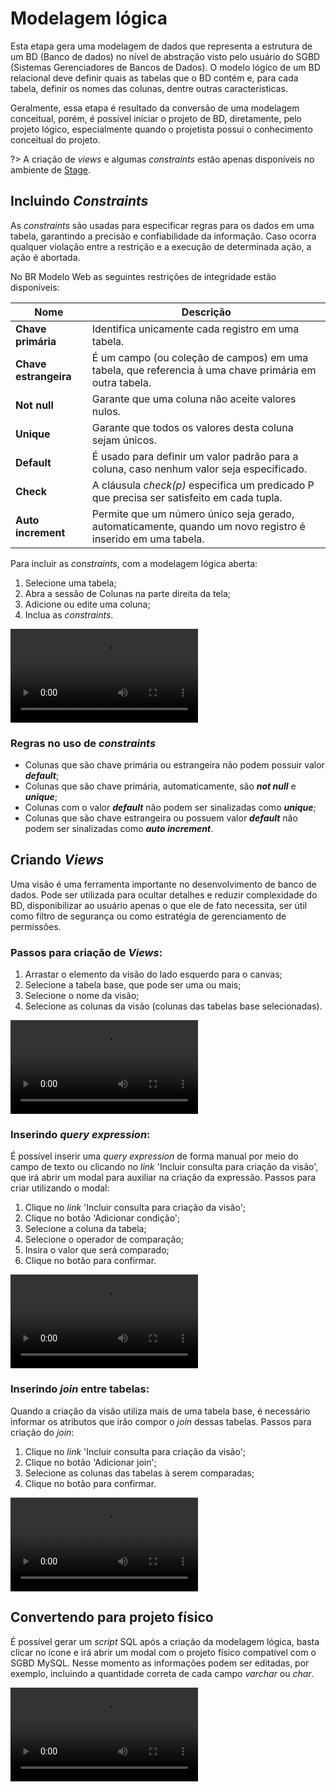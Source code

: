# Modelagem lógica

Esta etapa gera uma modelagem de dados que representa a estrutura de um BD (Banco de dados) no nível de abstração visto pelo usuário do SGBD (Sistemas Gerenciadores de Bancos de Dados). O modelo lógico de um BD relacional deve definir quais as tabelas que o BD contém e, para cada tabela, definir os nomes das colunas, dentre outras características. 

Geralmente, essa etapa é resultado da conversão de uma modelagem conceitual, porém, é possível iniciar o projeto de BD, diretamente, pelo projeto lógico, especialmente quando o projetista possui o conhecimento conceitual do projeto.

?> A criação de _views_ e algumas _constraints_ estão apenas disponíveis no ambiente de [Stage](https://tcc-arthur.herokuapp.com/#!/).

## Incluindo _Constraints_

As _constraints_ são usadas para especificar regras para os dados em uma tabela, garantindo a precisão e confiabilidade da informação. Caso ocorra qualquer violação entre a restrição e a execução de determinada ação, a ação é abortada.

No BR Modelo Web as seguintes restrições de integridade estão disponíveis:

| Nome | Descrição |
| ------------------- | ------------ |
| **Chave primária** | Identifica unicamente cada registro em uma tabela. |
| **Chave estrangeira** | É um campo (ou coleção de campos) em uma tabela, que referencia à uma chave primária em outra tabela. |
| **Not null** | Garante que uma coluna não aceite valores nulos. |
| **Unique** | Garante que todos os valores desta coluna sejam únicos. |
| **Default** | É usado para definir um valor padrão para a coluna, caso nenhum valor seja especificado. |
| **Check** | A cláusula _check(p)_ especifica um predicado P que precisa ser satisfeito em cada tupla. |
| **Auto increment** | Permite que um número único seja gerado, automaticamente, quando um novo registro é inserido em uma tabela. |

Para incluir as _constraints_, com a modelagem lógica aberta:

1. Selecione uma tabela;
1. Abra a sessão de Colunas na parte direita da tela;
1. Adicione ou edite uma coluna;
1. Inclua as _constraints_.

<video class="video-player" controls>
	<source src="logical-model/assets/constraints.mp4" type="video/mp4">
	Desculpe, seu navegador não suporta esse formato de vídeo.
</video>

### Regras no uso de _constraints_

- Colunas que são chave primária ou estrangeira não podem possuir valor **_default_**;
- Colunas que são chave primária, automaticamente, são **_not null_** e **_unique_**;
- Colunas com o valor **_default_** não podem ser sinalizadas como **_unique_**;
- Colunas que são chave estrangeira ou possuem valor **_default_** não podem ser sinalizadas como **_auto increment_**.

## Criando _Views_

Uma visão é uma ferramenta importante no desenvolvimento de banco de dados. Pode ser utilizada para ocultar detalhes e reduzir complexidade do BD, disponibilizar ao usuário apenas o que ele de fato necessita, ser útil como filtro de segurança ou como estratégia de gerenciamento de permissões.

### Passos para criação de _Views_:

1. Arrastar o elemento da visão do lado esquerdo para o canvas;
1. Selecione a tabela base, que pode ser uma ou mais;
1. Selecione o nome da visão;
1. Selecione as colunas da visão (colunas das tabelas base selecionadas).

<video class="video-player" controls>
	<source src="logical-model/assets/views.mp4" type="video/mp4">
	Desculpe, seu navegador não suporta esse formato de vídeo.
</video>

### Inserindo _query expression_:

É possível inserir uma _query expression_ de forma manual por meio do campo de texto ou clicando no _link_ 'Incluir consulta para criação da visão', que irá abrir um modal para auxiliar na criação da expressão. Passos para criar utilizando o modal:

1. Clique no _link_ 'Incluir consulta para criação da visão';
1. Clique no botão 'Adicionar condição';
1. Selecione a coluna da tabela;
1. Selecione o operador de comparação;
1. Insira o valor que será comparado;
1. Clique no botão para confirmar.

<video class="video-player" controls>
	<source src="logical-model/assets/view-query-expression.mp4" type="video/mp4">
	Desculpe, seu navegador não suporta esse formato de vídeo.
</video>

### Inserindo _join_ entre tabelas:

Quando a criação da visão utiliza mais de uma tabela base, é necessário informar os atributos que irão compor o _join_ dessas tabelas. Passos para criação do _join_:

1. Clique no _link_ 'Incluir consulta para criação da visão';
1. Clique no botão 'Adicionar join';
1. Selecione as colunas das tabelas à serem comparadas;
1. Clique no botão para confirmar.

<video class="video-player" controls>
	<source src="logical-model/assets/joins.mp4" type="video/mp4">
	Desculpe, seu navegador não suporta esse formato de vídeo.
</video>

## Convertendo para projeto físico

É possível gerar um _script_ SQL após a criação da modelagem lógica, basta clicar no ícone e irá abrir um modal com o projeto físico compatível com o SGBD MySQL. Nesse momento as informações podem ser editadas, por exemplo, incluindo a quantidade correta de cada campo _varchar_ ou _char_.

<video class="video-player" controls>
	<source src="logical-model/assets/projeto-fisico.mp4" type="video/mp4">
	Desculpe, seu navegador não suporta esse formato de vídeo.
</video>
